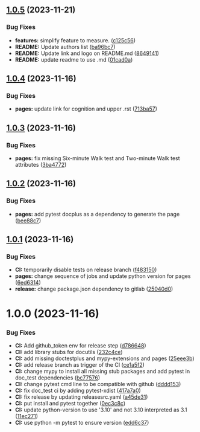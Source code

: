 ## [1.0.5](https://github.com/newcastleuniversity/DISPEL/compare/v1.0.4...v1.0.5) (2023-11-21)


### Bug Fixes

* **features:** simplify feature to measure. ([c125c56](https://github.com/newcastleuniversity/DISPEL/commit/c125c5640488f8e44f6956944dc12dc99cdac0c4))
* **README:** Update authors list ([ba96bc7](https://github.com/newcastleuniversity/DISPEL/commit/ba96bc71c8a2c6bb21991a654c676c3554699b19))
* **README:** Update link and logo on README.md ([8649141](https://github.com/newcastleuniversity/DISPEL/commit/864914138df40e36d28e98ac95006523f489a56a))
* **README:** update readme to use .md ([01cad0a](https://github.com/newcastleuniversity/DISPEL/commit/01cad0aa9ee38e5eb60a494718fe1fbeda76bfee))

## [1.0.4](https://github.com/newcastleuniversity/DISPEL/compare/v1.0.3...v1.0.4) (2023-11-16)


### Bug Fixes

* **pages:** update link for cognition and upper .rst ([713ba57](https://github.com/newcastleuniversity/DISPEL/commit/713ba5771bb474550419fc6e29fec5c618845c37))

## [1.0.3](https://github.com/newcastleuniversity/DISPEL/compare/v1.0.2...v1.0.3) (2023-11-16)


### Bug Fixes

* **pages:** fix missing Six-minute Walk test and Two-minute Walk test attributes ([3ba4772](https://github.com/newcastleuniversity/DISPEL/commit/3ba4772ed6f30be3edf886c756455dfa0c34a849))

## [1.0.2](https://github.com/newcastleuniversity/DISPEL/compare/v1.0.1...v1.0.2) (2023-11-16)


### Bug Fixes

* **pages:** add pytest docplus as a dependency to generate the page ([bee88c7](https://github.com/newcastleuniversity/DISPEL/commit/bee88c7ced73f45634800f74bb4065ebd117ee0c))

## [1.0.1](https://github.com/newcastleuniversity/DISPEL/compare/v1.0.0...v1.0.1) (2023-11-16)


### Bug Fixes

* **CI:** temporarily disable tests on release branch ([f483150](https://github.com/newcastleuniversity/DISPEL/commit/f483150cd728afb8d3af5e461b06793509dadff2))
* **pages:** change sequence of jobs and update python version for pages ([6ed6314](https://github.com/newcastleuniversity/DISPEL/commit/6ed6314d6d107365a17937d5bb80640cee961a00))
* **release:** change package.json dependency to gitlab ([25040d0](https://github.com/newcastleuniversity/DISPEL/commit/25040d0ed0cfe783c78a9034a58c8c738e54bb4f))

# 1.0.0 (2023-11-16)


### Bug Fixes

* **CI:** Add github_token env for release step ([d786648](https://github.com/newcastleuniversity/DISPEL/commit/d78664896d0eca2bab224e05830fcce13306441b))
* **CI:** add library stubs for docutils ([232c4ce](https://github.com/newcastleuniversity/DISPEL/commit/232c4cede7c7450a59957212e3784ac9103d6fd0))
* **CI:** add missing doctestplus and mypy-extensions and pages ([25eee3b](https://github.com/newcastleuniversity/DISPEL/commit/25eee3bc7ce83f4c64465c70851a0eaee5ef965d))
* **CI:** add release branch as trigger of the CI ([ce1a5f2](https://github.com/newcastleuniversity/DISPEL/commit/ce1a5f2af6c6703b544b71f42cc90db6e2e293be))
* **CI:** change mypy to install all missing stub packages and add pytest in doc_test dependencies ([bc77576](https://github.com/newcastleuniversity/DISPEL/commit/bc775763e02cbf6397b14a78f430903a06d5e519))
* **CI:** change pytest cmd line to be compatible with github ([dddd153](https://github.com/newcastleuniversity/DISPEL/commit/dddd1532262d5e9d59f8507ce2d6ef81a63abe9f))
* **CI:** fix doc_test ci by adding pytest-xdist ([417a7a0](https://github.com/newcastleuniversity/DISPEL/commit/417a7a0953a3199e5454d42e030689dad0a6f314))
* **CI:** fix release by updating releasesrc.yaml ([a45de31](https://github.com/newcastleuniversity/DISPEL/commit/a45de31178f9ee1c469d6b14b90e9004b66bca3a))
* **CI:** put install and pytest together ([0ec3c8c](https://github.com/newcastleuniversity/DISPEL/commit/0ec3c8c42729aa06bb077b6a3dbbf472c57b202a))
* **CI:** update python-version to use '3.10' and not 3.10 interpreted as 3.1 ([11ec271](https://github.com/newcastleuniversity/DISPEL/commit/11ec271aff7571b2e025352e3d5cdecbb5cd116c))
* **CI:** use python -m pytest to ensure version ([edd6c37](https://github.com/newcastleuniversity/DISPEL/commit/edd6c3794591da5eda3ac23557071045a2829f06))
